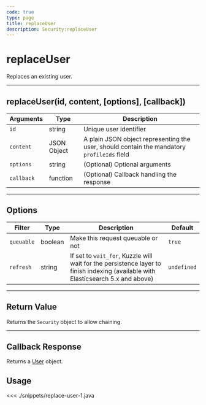 ```yaml
---
code: true
type: page
title: replaceUser
description: Security:replaceUser
---
```


# replaceUser

Replaces an existing user.

---

## replaceUser(id, content, [options], [callback])

| Arguments  | Type        | Description                                                                                |
| ---------- | ----------- | ------------------------------------------------------------------------------------------ |
| `id`       | string      | Unique user identifier                                                                     |
| `content`  | JSON Object | A plain JSON object representing the user, should contain the mandatory `profileIds` field |
| `options`  | string      | (Optional) Optional arguments                                                              |
| `callback` | function    | (Optional) Callback handling the response                                                  |

---

## Options

| Filter     | Type    | Description                                                                                                                      | Default     |
| ---------- | ------- | -------------------------------------------------------------------------------------------------------------------------------- | ----------- |
| `queuable` | boolean | Make this request queuable or not                                                                                                | `true`      |
| `refresh`  | string  | If set to `wait_for`, Kuzzle will wait for the persistence layer to finish indexing (available with Elasticsearch 5.x and above) | `undefined` |

---

## Return Value

Returns the `Security` object to allow chaining.

---

## Callback Response

Returns a [User](/sdk/java/2/core-classes/user) object.

## Usage

<<< ./snippets/replace-user-1.java
